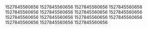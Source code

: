 1527845560656
1527845560656
1527845560656
1527845560656
1527845560656
1527845560656
1527845560656
1527845560656
1527845560656
1527845560656
1527845560656
1527845560656
1527845560656
1527845560656
1527845560656